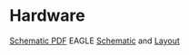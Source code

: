 # Hardware

[Schematic PDF][pdf]
EAGLE [Schematic][sch] and [Layout][brd]

[pdf]: PKG900000001464.pdf
[brd]: PKG900000001464.brd
[sch]: PKG900000001464.sch
